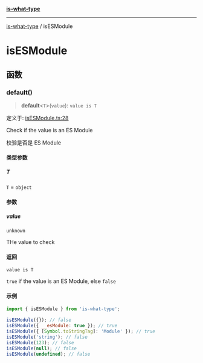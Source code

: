 [**is-what-type**](index.md)

***

[is-what-type](modules.md) / isESModule

# isESModule

## 函数

### default()

> **default**\<`T`\>(`value`): `value is T`

定义于: [isESModule.ts:28](https://github.com/fengxinming/is-what-type/blob/b8637cab33d631a672cfc558f39e82fe4f36481a/src/isESModule.ts#L28)

Check if the value is an ES Module

校验是否是 ES Module

#### 类型参数

##### T

`T` = `object`

#### 参数

##### value

`unknown`

THe value to check

#### 返回

`value is T`

`true` if the value is an ES Module, else `false`

#### 示例

```js
import { isESModule } from 'is-what-type';

isESModule({}); // false
isESModule({ __esModule: true }); // true
isESModule({ [Symbol.toStringTag]: 'Module' }); // true
isESModule('string'); // false
isESModule(123); // false
isESModule(null); // false
isESModule(undefined); // false
```
